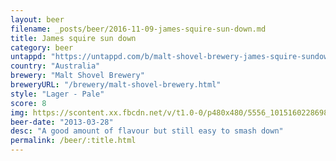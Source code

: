```yaml
---
layout: beer
filename: _posts/beer/2016-11-09-james-squire-sun-down.md
title: James squire sun down
category: beer
untappd: "https://untappd.com/b/malt-shovel-brewery-james-squire-sundown-lager/8232"
country: "Australia"
brewery: "Malt Shovel Brewery"
breweryURL: "/brewery/malt-shovel-brewery.html"
style: "Lager - Pale"
score: 8
img: https://scontent.xx.fbcdn.net/v/t1.0-0/p480x480/5556_10151602286983745_1392314300_n.jpg?_nc_cat=100&_nc_ht=scontent.xx&oh=95b403a9157cc104bdddc03c37165c2b&oe=5C423026
beer-date: "2013-03-28"
desc: "A good amount of flavour but still easy to smash down"
permalink: /beer/:title.html
---
```

